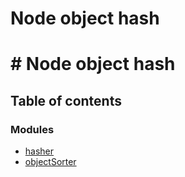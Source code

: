 # Node object hash

# # Node object hash

## Table of contents

### Modules

- [hasher](modules/hasher.md)
- [objectSorter](modules/objectSorter.md)
